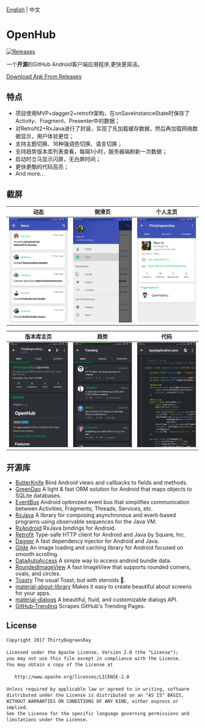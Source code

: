 [English](/README.md) | 中文
# OpenHub 
[![Releases](https://img.shields.io/github/release/ThirtyDegreesRay/OpenHub.svg)](https://github.com/ThirtyDegreesRay/OpenHub/releases/latest)

一个**开源**的GitHub Android客户端应用程序,更快更简洁。
<!-- ![OpenHub](https://github.com/ThirtyDegreesRay/OpenHub/raw/master/art/openhub.png) -->

[Download Apk From Releases](https://github.com/ThirtyDegreesRay/OpenHub/releases/latest)

## 特点
* 项目使用MVP+dagger2+retrofit架构，在onSaveInstanceState时保存了Activity、Fragment、Presenter中的数据；
* 对Retrofit2+RxJava进行了封装，实现了先加载缓存数据，然后再加载网络数据显示，用户体验更佳；
* 支持主题切换、16种强调色切换、语言切换；
* 支持趋势版本库列表查看，每隔1小时，服务器端刷新一次数据；
* 启动时立马显示闪屏，无白屏时间；
* 更快更酷的代码高亮；
* And more...

## 截屏

| 动态 | 侧滑页 | 个人主页 |
|:-:|:-:|:-:|
| ![news](/art/news.png?raw=true) | ![drawer](/art/drawer.png?raw=true) | ![profile](/art/profile.png?raw=true) |

| 版本库主页 | 趋势 | 代码 |
|:-:|:-:|:-:|
| ![repo](/art/repo.png?raw=true) | ![trending](/art/trending.png?raw=true) | ![code](/art/code.png?raw=true) |

## 开源库

* [ButterKnife](https://github.com/JakeWharton/butterknife) Bind Android views and callbacks to fields and methods.
* [GreenDao](https://github.com/greenrobot/greenDAO) A light & fast ORM solution for Android that maps objects to SQLite databases.
* [EventBus](https://github.com/greenrobot/EventBus) Android optimized event bus that simplifies communication between Activities, Fragments, Threads, Services, etc.
* [RxJava](https://github.com/ReactiveX/RxJava) A library for composing asynchronous and event-based programs using observable sequences for the Java VM.
* [RxAndroid](https://github.com/ReactiveX/RxAndroid) RxJava bindings for Android.
* [Retrofit](https://github.com/square/retrofit) Type-safe HTTP client for Android and Java by Square, Inc.
* [Dagger](https://github.com/google/dagger) A fast dependency injector for Android and Java. 
* [Glide](https://github.com/bumptech/glide) An image loading and caching library for Android focused on smooth scrolling.
* [DataAutoAccess](https://github.com/ThirtyDegreesRay/DataAutoAccess) A simple way to access android bundle data.
* [RoundedImageView](https://github.com/vinc3m1/RoundedImageView) A fast ImageView that supports rounded corners, ovals, and circles.
* [Toasty](https://github.com/GrenderG/Toasty) The usual Toast, but with steroids 💪.
* [material-about-library](https://github.com/daniel-stoneuk/material-about-library) Makes it easy to create beautiful about screens for your apps.
* [material-dialogs](https://github.com/afollestad/material-dialogs) A beautiful, fluid, and customizable dialogs API.
* [GitHub-Trending](https://github.com/thedillonb/GitHub-Trending) Scrapes GitHub's Trending Pages.

## License
    Copyright 2017 ThirtyDegreesRay
    
    Licensed under the Apache License, Version 2.0 (the "License");
    you may not use this file except in compliance with the License.
    You may obtain a copy of the License at
    
       http://www.apache.org/licenses/LICENSE-2.0
    
    Unless required by applicable law or agreed to in writing, software
    distributed under the License is distributed on an "AS IS" BASIS,
    WITHOUT WARRANTIES OR CONDITIONS OF ANY KIND, either express or implied.
    See the License for the specific language governing permissions and
    limitations under the License.




